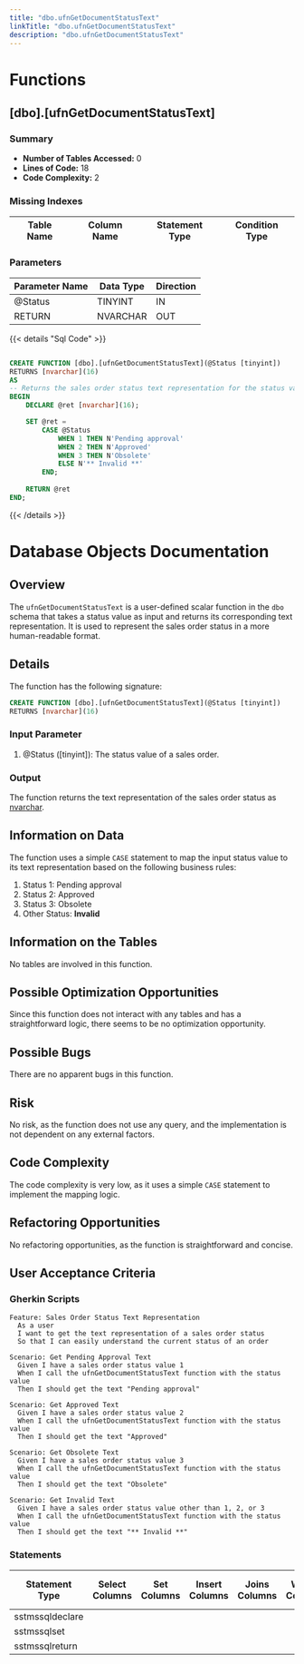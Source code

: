 ```yaml
---
title: "dbo.ufnGetDocumentStatusText"
linkTitle: "dbo.ufnGetDocumentStatusText"
description: "dbo.ufnGetDocumentStatusText"
---
```


# Functions

## [dbo].[ufnGetDocumentStatusText]
### Summary


- **Number of Tables Accessed:** 0
- **Lines of Code:** 18
- **Code Complexity:** 2
### Missing Indexes

| Table Name | Column Name | Statement Type | Condition Type |
|---|---|---|---|


### Parameters

| Parameter Name | Data Type | Direction |
|---|---|---|
| @Status | TINYINT | IN |
| RETURN | NVARCHAR | OUT |

{{< details "Sql Code" >}}
```sql

CREATE FUNCTION [dbo].[ufnGetDocumentStatusText](@Status [tinyint])
RETURNS [nvarchar](16) 
AS 
-- Returns the sales order status text representation for the status value.
BEGIN
    DECLARE @ret [nvarchar](16);

    SET @ret = 
        CASE @Status
            WHEN 1 THEN N'Pending approval'
            WHEN 2 THEN N'Approved'
            WHEN 3 THEN N'Obsolete'
            ELSE N'** Invalid **'
        END;
    
    RETURN @ret
END;

```
{{< /details >}}
# Database Objects Documentation

## Overview

The `ufnGetDocumentStatusText` is a user-defined scalar function in the `dbo` schema that takes a status value as input and returns its corresponding text representation. It is used to represent the sales order status in a more human-readable format.

## Details

The function has the following signature:

```sql
CREATE FUNCTION [dbo].[ufnGetDocumentStatusText](@Status [tinyint])
RETURNS [nvarchar](16)
```

### Input Parameter

1. @Status ([tinyint]): The status value of a sales order.

### Output

The function returns the text representation of the sales order status as [nvarchar](16).

## Information on Data

The function uses a simple `CASE` statement to map the input status value to its text representation based on the following business rules:

1. Status 1: Pending approval
2. Status 2: Approved
3. Status 3: Obsolete
4. Other Status: **Invalid**

## Information on the Tables

No tables are involved in this function.

## Possible Optimization Opportunities

Since this function does not interact with any tables and has a straightforward logic, there seems to be no optimization opportunity.

## Possible Bugs

There are no apparent bugs in this function.

## Risk

No risk, as the function does not use any query, and the implementation is not dependent on any external factors.

## Code Complexity

The code complexity is very low, as it uses a simple `CASE` statement to implement the mapping logic.

## Refactoring Opportunities

No refactoring opportunities, as the function is straightforward and concise.

## User Acceptance Criteria

### Gherkin Scripts

```
Feature: Sales Order Status Text Representation
  As a user
  I want to get the text representation of a sales order status
  So that I can easily understand the current status of an order

Scenario: Get Pending Approval Text
  Given I have a sales order status value 1
  When I call the ufnGetDocumentStatusText function with the status value
  Then I should get the text "Pending approval"

Scenario: Get Approved Text
  Given I have a sales order status value 2
  When I call the ufnGetDocumentStatusText function with the status value
  Then I should get the text "Approved"

Scenario: Get Obsolete Text
  Given I have a sales order status value 3
  When I call the ufnGetDocumentStatusText function with the status value
  Then I should get the text "Obsolete"

Scenario: Get Invalid Text
  Given I have a sales order status value other than 1, 2, or 3
  When I call the ufnGetDocumentStatusText function with the status value
  Then I should get the text "** Invalid **"
```
### Statements

| Statement Type | Select Columns | Set Columns | Insert Columns | Joins Columns | Where Columns | Order By Columns | Group By Columns | Having Columns | Table Name |
|---|---|---|---|---|---|---|---|---|---|
| sstmssqldeclare |  |  |  |  |  |  |  |  |  |
| sstmssqlset |  |  |  |  |  |  |  |  |  |
| sstmssqlreturn |  |  |  |  |  |  |  |  |  |

